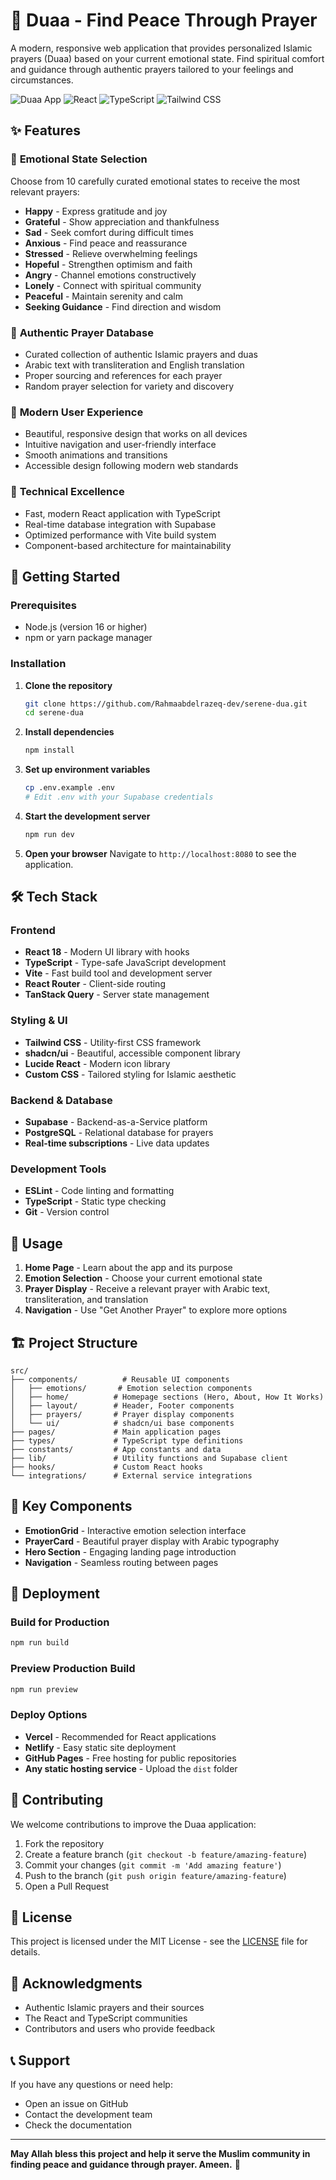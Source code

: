 # 🕌 Duaa - Find Peace Through Prayer

A modern, responsive web application that provides personalized Islamic prayers (Duaa) based on your current emotional state. Find spiritual comfort and guidance through authentic prayers tailored to your feelings and circumstances.

![Duaa App](https://img.shields.io/badge/Status-Live-brightgreen) ![React](https://img.shields.io/badge/React-18.3.1-blue) ![TypeScript](https://img.shields.io/badge/TypeScript-5.8.3-blue) ![Tailwind CSS](https://img.shields.io/badge/Tailwind_CSS-3.4.17-38B2AC)

## ✨ Features

### 🎯 **Emotional State Selection**

Choose from 10 carefully curated emotional states to receive the most relevant prayers:

- **Happy** - Express gratitude and joy
- **Grateful** - Show appreciation and thankfulness
- **Sad** - Seek comfort during difficult times
- **Anxious** - Find peace and reassurance
- **Stressed** - Relieve overwhelming feelings
- **Hopeful** - Strengthen optimism and faith
- **Angry** - Channel emotions constructively
- **Lonely** - Connect with spiritual community
- **Peaceful** - Maintain serenity and calm
- **Seeking Guidance** - Find direction and wisdom

### 🕌 **Authentic Prayer Database**

- Curated collection of authentic Islamic prayers and duas
- Arabic text with transliteration and English translation
- Proper sourcing and references for each prayer
- Random prayer selection for variety and discovery

### 🎨 **Modern User Experience**

- Beautiful, responsive design that works on all devices
- Intuitive navigation and user-friendly interface
- Smooth animations and transitions
- Accessible design following modern web standards

### 🔧 **Technical Excellence**

- Fast, modern React application with TypeScript
- Real-time database integration with Supabase
- Optimized performance with Vite build system
- Component-based architecture for maintainability

## 🚀 Getting Started

### Prerequisites

- Node.js (version 16 or higher)
- npm or yarn package manager

### Installation

1. **Clone the repository**

   ```bash
   git clone https://github.com/Rahmaabdelrazeq-dev/serene-dua.git
   cd serene-dua
   ```

2. **Install dependencies**

   ```bash
   npm install
   ```

3. **Set up environment variables**

   ```bash
   cp .env.example .env
   # Edit .env with your Supabase credentials
   ```

4. **Start the development server**

   ```bash
   npm run dev
   ```

5. **Open your browser**
   Navigate to `http://localhost:8080` to see the application.

## 🛠️ Tech Stack

### Frontend

- **React 18** - Modern UI library with hooks
- **TypeScript** - Type-safe JavaScript development
- **Vite** - Fast build tool and development server
- **React Router** - Client-side routing
- **TanStack Query** - Server state management

### Styling & UI

- **Tailwind CSS** - Utility-first CSS framework
- **shadcn/ui** - Beautiful, accessible component library
- **Lucide React** - Modern icon library
- **Custom CSS** - Tailored styling for Islamic aesthetic

### Backend & Database

- **Supabase** - Backend-as-a-Service platform
- **PostgreSQL** - Relational database for prayers
- **Real-time subscriptions** - Live data updates

### Development Tools

- **ESLint** - Code linting and formatting
- **TypeScript** - Static type checking
- **Git** - Version control

## 📱 Usage

1. **Home Page** - Learn about the app and its purpose
2. **Emotion Selection** - Choose your current emotional state
3. **Prayer Display** - Receive a relevant prayer with Arabic text, transliteration, and translation
4. **Navigation** - Use "Get Another Prayer" to explore more options

## 🏗️ Project Structure

```
src/
├── components/          # Reusable UI components
│   ├── emotions/       # Emotion selection components
│   ├── home/          # Homepage sections (Hero, About, How It Works)
│   ├── layout/        # Header, Footer components
│   ├── prayers/       # Prayer display components
│   └── ui/            # shadcn/ui base components
├── pages/             # Main application pages
├── types/             # TypeScript type definitions
├── constants/         # App constants and data
├── lib/               # Utility functions and Supabase client
├── hooks/             # Custom React hooks
└── integrations/      # External service integrations
```

## 🌟 Key Components

- **EmotionGrid** - Interactive emotion selection interface
- **PrayerCard** - Beautiful prayer display with Arabic typography
- **Hero Section** - Engaging landing page introduction
- **Navigation** - Seamless routing between pages

## 🚀 Deployment

### Build for Production

```bash
npm run build
```

### Preview Production Build

```bash
npm run preview
```

### Deploy Options

- **Vercel** - Recommended for React applications
- **Netlify** - Easy static site deployment
- **GitHub Pages** - Free hosting for public repositories
- **Any static hosting service** - Upload the `dist` folder

## 🤝 Contributing

We welcome contributions to improve the Duaa application:

1. Fork the repository
2. Create a feature branch (`git checkout -b feature/amazing-feature`)
3. Commit your changes (`git commit -m 'Add amazing feature'`)
4. Push to the branch (`git push origin feature/amazing-feature`)
5. Open a Pull Request

## 📄 License

This project is licensed under the MIT License - see the [LICENSE](LICENSE) file for details.

## 🙏 Acknowledgments

- Authentic Islamic prayers and their sources
- The React and TypeScript communities
- Contributors and users who provide feedback

## 📞 Support

If you have any questions or need help:

- Open an issue on GitHub
- Contact the development team
- Check the documentation

---

**May Allah bless this project and help it serve the Muslim community in finding peace and guidance through prayer. Ameen.** 🤲
